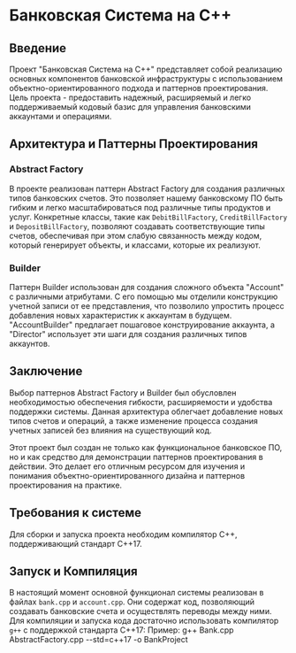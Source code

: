 
# Банковская Система на C++

## Введение

Проект "Банковская Система на C++" представляет собой реализацию основных компонентов банковской инфраструктуры с использованием объектно-ориентированного подхода и паттернов проектирования. Цель проекта - предоставить надежный, расширяемый и легко поддерживаемый кодовый базис для управления банковскими аккаунтами и операциями.

## Архитектура и Паттерны Проектирования

### Abstract Factory

В проекте реализован паттерн Abstract Factory для создания различных типов банковских счетов. Это позволяет нашему банковскому ПО быть гибким и легко масштабироваться под различные типы продуктов и услуг. Конкретные классы, такие как `DebitBillFactory`, `CreditBillFactory` и `DepositBillFactory`, позволяют создавать соответствующие типы счетов, обеспечивая при этом слабую связанность между кодом, который генерирует объекты, и классами, которые их реализуют.

### Builder

Паттерн Builder использован для создания сложного объекта "Account" с различными атрибутами. С его помощью мы отделили конструкцию учетной записи от ее представления, что позволило упростить процесс добавления новых характеристик к аккаунтам в будущем. "AccountBuilder" предлагает пошаговое конструирование аккаунта, а "Director" использует эти шаги для создания различных типов аккаунтов.

## Заключение

Выбор паттернов Abstract Factory и Builder был обусловлен необходимостью обеспечения гибкости, расширяемости и удобства поддержки системы. Данная архитектура облегчает добавление новых типов счетов и операций, а также изменение процесса создания учетных записей без влияния на существующий код.

Этот проект был создан не только как функциональное банковское ПО, но и как средство для демонстрации паттернов проектирования в действии. Это делает его отличным ресурсом для изучения и понимания объектно-ориентированного дизайна и паттернов проектирования на практике.

## Требования к системе

Для сборки и запуска проекта необходим компилятор C++, поддерживающий стандарт C++17.

## Запуск и Компиляция

В настоящий момент основной функционал системы реализован в файлах `bank.cpp` и `account.cpp`. Они содержат код, позволяющий создавать банковские счета и осуществлять переводы между ними. Для компиляции и запуска кода достаточно использовать компилятор `g++` с поддержкой стандарта C++17:
Пример: g++ Bank.cpp AbstractFactory.cpp --std=c++17 -o BankProject

